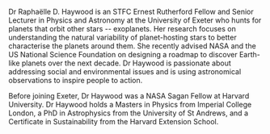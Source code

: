 Dr Raphaëlle D. Haywood is an STFC Ernest Rutherford Fellow and Senior Lecturer in Physics and Astronomy at the University of Exeter who hunts for planets that orbit other stars -- exoplanets. Her research focuses on understanding the natural variability of planet-hosting stars to better characterise the planets around them. She recently advised NASA and the US National Science Foundation on designing a roadmap to discover Earth-like planets over the next decade. Dr Haywood is passionate about addressing social and environmental issues and is using astronomical observations to inspire people to action. 

Before joining Exeter, Dr Haywood was a NASA Sagan Fellow at Harvard University. Dr Haywood holds a Masters in Physics from Imperial College London, a PhD in Astrophysics from the University of St Andrews, and a Certificate in Sustainability from the Harvard Extension School.